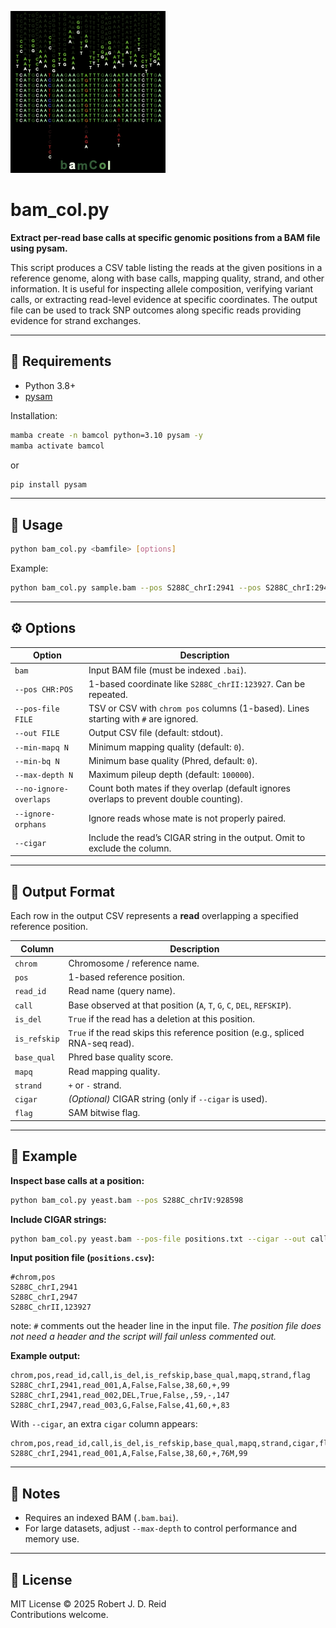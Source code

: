 ![sequenceRain](images/Align_rain2.png)
# bam_col.py

**Extract per-read base calls at specific genomic positions from a BAM file using pysam.**

This script produces a CSV table listing the reads at the given positions in a reference genome, along with base calls, mapping quality, strand, and other information.
It is useful for inspecting allele composition, verifying variant calls, or extracting read-level evidence at specific coordinates.
The output file can be used to track SNP outcomes along specific reads providing evidence for strand exchanges.

---

## 🔧 Requirements

- Python 3.8+
- [pysam](https://pysam.readthedocs.io/en/latest/)

Installation:
```bash
mamba create -n bamcol python=3.10 pysam -y
mamba activate bamcol
```
or
```bash
pip install pysam
```

---

## 🚀 Usage

```bash
python bam_col.py <bamfile> [options]
```

Example:
```bash
python bam_col.py sample.bam --pos S288C_chrI:2941 --pos S288C_chrI:2947 --out alleles.csv
```

---

## ⚙️ Options

| Option | Description |
|--------|--------------|
| `bam` | Input BAM file (must be indexed `.bai`). |
| `--pos CHR:POS` | 1-based coordinate like `S288C_chrII:123927`. Can be repeated. |
| `--pos-file FILE` | TSV or CSV with `chrom pos` columns (1-based). Lines starting with `#` are ignored. |
| `--out FILE` | Output CSV file (default: stdout). |
| `--min-mapq N` | Minimum mapping quality (default: `0`). |
| `--min-bq N` | Minimum base quality (Phred, default: `0`). |
| `--max-depth N` | Maximum pileup depth (default: `100000`). |
| `--no-ignore-overlaps` | Count both mates if they overlap (default ignores overlaps to prevent double counting). |
| `--ignore-orphans` | Ignore reads whose mate is not properly paired. |
| `--cigar` | Include the read’s CIGAR string in the output. Omit to exclude the column. |

---

## 📄 Output Format

Each row in the output CSV represents a **read** overlapping a specified reference position.

| Column | Description |
|---------|--------------|
| `chrom` | Chromosome / reference name. |
| `pos` | 1-based reference position. |
| `read_id` | Read name (query name). |
| `call` | Base observed at that position (`A`, `T`, `G`, `C`, `DEL`, `REFSKIP`). |
| `is_del` | `True` if the read has a deletion at this position. |
| `is_refskip` | `True` if the read skips this reference position (e.g., spliced RNA-seq read). |
| `base_qual` | Phred base quality score. |
| `mapq` | Read mapping quality. |
| `strand` | `+` or `-` strand. |
| `cigar` | *(Optional)* CIGAR string (only if `--cigar` is used). |
| `flag` | SAM bitwise flag. |

---

## 🧩 Example

**Inspect base calls at a position:**
```bash
python bam_col.py yeast.bam --pos S288C_chrIV:928598
```

**Include CIGAR strings:**
```bash
python bam_col.py yeast.bam --pos-file positions.txt --cigar --out calls_with_cigar.csv
```

**Input position file (`positions.csv`):**
```
#chrom,pos
S288C_chrI,2941
S288C_chrI,2947
S288C_chrII,123927
```

note: `#` comments out the header line in the input file.
_The position file does not need a header and the script will fail unless commented out._

**Example output:**
```csv
chrom,pos,read_id,call,is_del,is_refskip,base_qual,mapq,strand,flag
S288C_chrI,2941,read_001,A,False,False,38,60,+,99
S288C_chrI,2941,read_002,DEL,True,False,,59,-,147
S288C_chrI,2947,read_003,G,False,False,41,60,+,83
```

With `--cigar`, an extra `cigar` column appears:
```csv
chrom,pos,read_id,call,is_del,is_refskip,base_qual,mapq,strand,cigar,flag
S288C_chrI,2941,read_001,A,False,False,38,60,+,76M,99
```

---

## 🧠 Notes

- Requires an indexed BAM (`.bam.bai`).
- For large datasets, adjust `--max-depth` to control performance and memory use.

---

## 🪪 License

MIT License © 2025 Robert J. D. Reid  
Contributions welcome.
